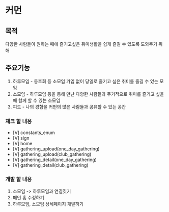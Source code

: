 # 커먼

## 목적
다양한 사람들이 원하는 때에 즐기고싶은 취미생활을 쉽게 즐길 수 있도록 도와주기 위해

## 주요기능
1. 하루모임 - 동호회 등 소모임 가입 없이 당일로 즐기고 싶은 취미를 즐길 수 있는 모임
2. 소모임 - 하루모임 등을 통해 만난 다양한 사람들과 주기적으로 취미를 즐기고 싶을 때 함께 할 수 있는 소모임
3. 피드 - 나의 경험을 커먼의 많은 사람들과 공유할 수 있는 공간

### 체크 할 내용
- [V] constants_enum
- [V] sign
- [V] home
- [V] gathering_upload(one_day_gathering)
- [V] gathering_upload(club_gathering)
- [V] gathering_detail(one_day_gathering)
- [V] gathering_detail(club_gathering)

### 개발 할 내용
1. 소모임 -> 하루모임과 연결짓기
2. 메인 홈 수정하기
3. 하루모임, 소모임 상세페이지 개발하기